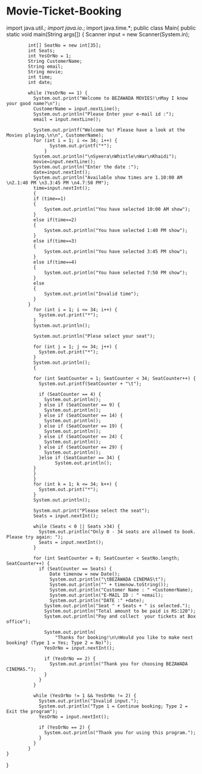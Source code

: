 # Movie-Ticket-Booking
import java.util.*;
import java.io.*;
import java.time.*;
public class Main{
	public static void main(String args[]) {
		    Scanner input = new Scanner(System.in);

		    int[] SeatNo = new int[35];
		    int Seats;
		    int YesOrNo = 1;
		    String CustomerName;
		    String email;
		    String movie;
		    int time;
		    int date;

		    while (YesOrNo == 1) {
		      System.out.print("Welcome to BEZAWADA MOVIES!\nMay I know your good name?\n");
		      CustomerName = input.nextLine();
		      System.out.println("Please Enter your e-mail id :");
		      email = input.nextLine();
 
		      System.out.printf("Welcome %s! Please have a look at the Movies playing.\n\n", CustomerName);
		      for (int i = 1; i <= 34; i++) {
			        System.out.printf("*");
			      }
		      System.out.println("\nSyeera\nWhistle\nWar\nKhaidi");
		      movie=input.nextLine();
		      System.out.println("Enter the date :");
		      date=input.nextInt();
		      System.out.println("Available show times are 1.10:00 AM \n2.1:40 PM \n3.3:45 PM \n4.7:50 PM");
		      time=input.nextInt();
		      {
		      if (time==1)
		      {
		    	  System.out.println("You have selected 10:00 AM show");
		      }
		      else if(time==2)
		      {
		    	  System.out.println("You have selected 1:40 PM show");
		      }
		      else if(time==3)
		      {
		    	  System.out.println("You have selected 3:45 PM show");
		      }
		      else if(time==4)
		      {
		    	  System.out.println("You have selected 7:50 PM show");
		      }
		      else
		      {
		    	  System.out.println("Invalid time");
		      }
		    }
		      for (int i = 1; i <= 34; i++) {
		        System.out.print("*");
		      }
		      System.out.println();

		      System.out.println("Plese select your seat");

		      for (int j = 1; j <= 34; j++) {
		        System.out.print("*");
		      }
		      System.out.println();
		      {

		      for (int SeatCounter = 1; SeatCounter < 34; SeatCounter++) {
		        System.out.printf(SeatCounter + "\t");

		        if (SeatCounter == 4) {
		          System.out.println();
		        } else if (SeatCounter == 9) {
		          System.out.println();
		        } else if (SeatCounter == 14) {
		          System.out.println();
		        } else if (SeatCounter == 19) {
		          System.out.println();
		        } else if (SeatCounter == 24) {
		          System.out.println();
		        } else if (SeatCounter == 29) {
		          System.out.println();
		        }else if (SeatCounter == 34) {
			          System.out.println();
		      }
		      }
		      }
		      for (int k = 1; k <= 34; k++) {
		        System.out.print("*");
		      }
		      System.out.println();

		      System.out.print("Please select the seat");
		      Seats = input.nextInt();

		      while (Seats < 0 || Seats >34) {
		        System.out.println("Only 0 - 34 seats are allowed to book. Please try again: ");
		        Seats = input.nextInt();
		      }

		      for (int SeatCounter = 0; SeatCounter < SeatNo.length; SeatCounter++) {
		        if (SeatCounter == Seats) {
		        	Date timenow = new Date();
		        	System.out.println("\tBEZAWADA CINEMAS\t");
		        	System.out.println("" + timenow.toString());
		        	System.out.println("Customer Name : " +CustomerName);
		        	System.out.println("E-MAIL ID : " +email);
		        	System.out.println("DATE :" +date);
		          System.out.println("Seat " + Seats + " is selected.");
		          System.out.println("Total amount to be paid is RS:120");
		          System.out.println("Pay and collect  your tickets at Box office");
		          
		          System.out.println(
		              "Thanks for booking!\n\nWould you like to make next booking? (Type 1 = Yes; Type 2 = No)");
		          YesOrNo = input.nextInt();

		          if (YesOrNo == 2) {
		            System.out.println("Thank you for choosing BEZAWADA CINEMAS.");
		          }
		        }
		      }

		      while (YesOrNo != 1 && YesOrNo != 2) {
		        System.out.println("Invalid input.");
		        System.out.println("Type 1 = Continue booking; Type 2 = Exit the program");
		        YesOrNo = input.nextInt();

		        if (YesOrNo == 2) {
		          System.out.println("Thank you for using this program.");
		        }
		      }
		    }
	}
}
